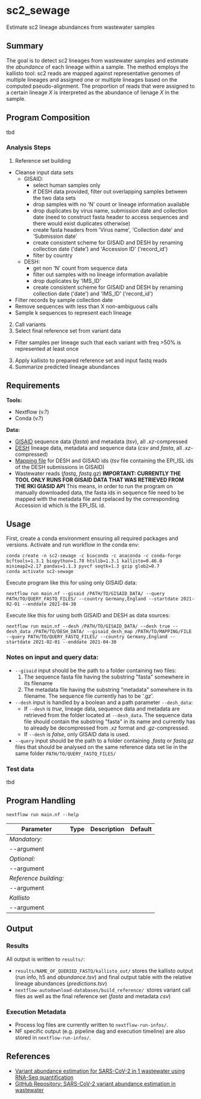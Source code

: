 # sc2_sewage
Estimate sc2 lineage abundances from wastewater samples

## Summary
The goal is to detect sc2 lineages from wastewater samples and estimate the *abundance* of each lineage within a sample. The method employs the kallisto tool:  sc2 reads are mapped against representative genomes of multiple lineages and assigned one or multiple lineages based on the computed pseudo-alignment. The proportion of reads that were assigned to a certain lineage *X* is interpreted as the abundance of lienage *X*  in the sample.

## Program Composition
tbd
### Analysis Steps
1. Reference set building
- Cleanse input data sets
  - GISAID:
    - select human samples only
    - if DESH data provided, filter out overlapping samples between the two data sets
    - drop samples with no 'N' count or lineage information available
    - drop duplicates by virus name, submission date and collection date (need to construct fasta header to access sequences and there would exist duplicates otherwise)
    - create fasta headers from 'Virus name', 'Collection date' and 'Submission date'
    - create consistent scheme for GISAID and DESH by renaming collection date ('date') and 'Accession ID' ('record\_id')
    - filter by country
  - DESH:
    - get non 'N' count from sequence data
    - filter out samples with no lineage information available
    - drop duplicates by 'IMS\_ID'
    - create consistent scheme for GISAID and DESH by renaming collection date ('date') and 'IMS\_ID' ('record\_id')
- Filter records by sample collection date
- Remove sequences with less than X non-ambiguous calls
- Sample k sequences to represent each lineage

2. Call variants
3. Select final reference set from variant data
- Filter samples per lineage such that each variant with freq >50% is represented at least once
3. Apply kallisto to prepared reference set and input fastq reads
4. Summarize predicted lineage abundances

## Requirements
**Tools:**
* Nextflow (v.?)
* Conda (v.?)

**Data:**
* [GISAID](https://www.epicov.org/epi3/frontend#2a39e0) sequence data (*fasta*) and metadata (*tsv*), all *.xz*-compressed
* [DESH](https://github.com/robert-koch-institut/SARS-CoV-2-Sequenzdaten_aus_Deutschland) lineage data, metadata and sequence data (*csv* and *fasta*, all *.xz*-compressed)
* [Mapping file](https://www.rki.de/DE/Content/InfAZ/N/Neuartiges_Coronavirus/DESH/Abfrage-GISAID.pdf?__blob=publicationFile) for DESH and GISAID ids (*tsv* file containing the EPI\_ISL ids of the DESH submissions in GISAID)
* Wastewater reads (*fastq*, *fastq*.gz)
**IMPORTANT: CURRENTLY THE TOOL ONLY RUNS FOR GISAID DATA THAT WAS RETRIEVED FROM THE RKI GIASID API**
This means, in order to run the program on manually downloaded data, the fasta ids in sequence file need to be mapped with the metadata file and rpelaced by the corresponding Accession id which is the EPI\_ISL id.

## Usage
First, create a conda environment ensuring all required packages and versions. Activate and run workflow in the conda env:
```
conda create -n sc2-sewage -c bioconda -c anaconda -c conda-forge bcftools=1.3.1 biopython=1.78 htslib=1.3.1 kallisto=0.46.0 minimap2=2.17 pandas=1.1.3 pyvcf seqtk=1.3 gzip glob2=0.7
conda activate sc2-sewage
```
Execute program like this for using only GISAID data:
```
nextflow run main.nf --gisaid /PATH/TO/GISAID_DATA/ --query PATH/TO/QUERY_FASTQ_FILES/ --country Germany,England --startdate 2021-02-01 --enddate 2021-04-30
```
Execute like this for using both GISAID and DESH as data sources:
```
nextflow run main.nf --desh /PATH/TO/GISAID_DATA/ --desh true --desh_data /PATH/TO/DESH_DATA/ --gisaid_desh_map /PATH/TO/MAPPING/FILE --query PATH/TO/QUERY_FASTQ_FILES/ --country Germany,England --startdate 2021-02-01 --enddate 2021-04-30
```
### Notes on input and query data:
- ``--gisaid`` input should be the path to a folder containing two files:
  1. The sequence fasta file having the substring "fasta" somewhere in its filename
  2. The metadata file having the substring "metadata" somewhere in its filename. The sequence file currently has to be '.gz'.
- ``--desh`` input is handled by a boolean and a path parameter ``--desh_data``:
  - If ``--desh`` is _true_, lineage data, sequence data and metadata are retrieved from the folder located at ``--desh_data``. The  sequence data file should contain the substring "fasta" in its name and currently has to already be decompressed from *.xz* format  and *.gz*-compressed.
  - If ``--desh`` is _false_, only GISAID data is used.
- ``--query`` input should be the path to a folder containing *.fastq* or *fastq.gz* files that should be analysed on the same reference data set lie in the same folder ``PATH/TO/QUERY_FASTQ_FILES/``

### Test data
tbd


## Program Handling
```
nextflow run main.nf --help
```
| Parameter | Type | Description | Default |  
|---	|---	|---	|---	|
| *Mandatory:* |  	|  	|  	|
| --argument |  	|  	|  	|  
| *Optional:* |  	|  	|  	|  
| --argument 	|  	|  	|  	|  
|  *Reference building:*	|  	|  	|  	|  	
| --argument 	|  	|  	|  	|  
|  *Kallisto*	|  	|  	|  	|  	
| --argument 	|  	|  	|  	|  

## Output
### Results
All output is written to ``results/``:
* ``results/NAME_OF_QUERIED_FASTQ/kallisto_out/`` stores the kallisto output (run info, h5 and _abundance.tsv_) and final output table with the relative  lineage abundances (_predictions.tsv_)
* ``nextflow-autodownload-databases/build_reference/ ``stores variant call files as well as the final reference set (*fasta* and metadata *csv*)

### Execution Metadata
* Process log files are currently written to ``nextflow-run-infos/``.
* NF specific output (e.g. pipeline dag and execution timeline) are also stored in ``nextflow-run-infos/``.

## References
* [Variant abundance estimation for SARS-CoV-2 in 1 wastewater using RNA-Seq quantification](https://www.medrxiv.org/content/10.1101/2021.08.31.21262938v1.full.pdf)
* [GitHub Repository: SARS-CoV-2 variant abundance estimation in wastewater](https://github.com/baymlab/wastewater_analysis)
